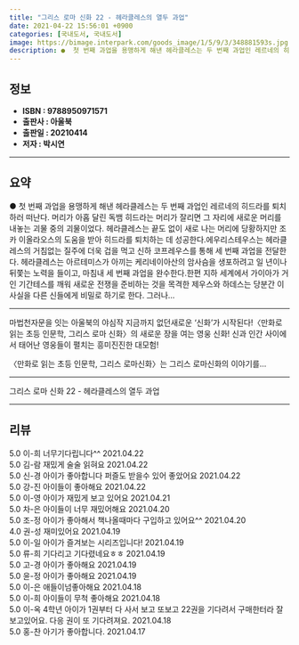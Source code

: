```yaml
---
title: "그리스 로마 신화 22 - 헤라클레스의 열두 과업"
date: 2021-04-22 15:56:01 +0900
categories: [국내도서, 국내도서]
image: https://bimage.interpark.com/goods_image/1/5/9/3/348881593s.jpg
description: ●  첫 번째 과업을 용맹하게 해낸 헤라클레스는 두 번째 과업인 레르네의 히드라를 퇴치하러 떠난다. 머리가 아홉 달린 독뱀 히드라는 머리가 잘리면 그 자리에 새로운 머리를 내놓는 괴물 중의 괴물이었다. 헤라클레스는 끝도 없이 새로 나는 머리에 당황하지만 조카 이올라오스의 도움을 받아 히드라를 퇴치하는 데
---
```


## **정보**

- **ISBN : 9788950971571**
- **출판사 : 아울북**
- **출판일 : 20210414**
- **저자 : 박시연**

------



## **요약**

●  첫 번째 과업을 용맹하게 해낸 헤라클레스는 두 번째 과업인 레르네의 히드라를 퇴치하러 떠난다. 머리가 아홉 달린 독뱀 히드라는 머리가 잘리면 그 자리에 새로운 머리를 내놓는 괴물 중의 괴물이었다. 헤라클레스는 끝도 없이 새로 나는 머리에 당황하지만 조카 이올라오스의 도움을 받아 히드라를 퇴치하는 데 성공한다.에우리스테우스는 헤라클레스의 거침없는 질주에 더욱 겁을 먹고 신하 코프레우스를 통해 세 번째 과업을 전달한다. 헤라클레스는 아르테미스가 아끼는 케리네이아산의 암사슴을 생포하려고 일 년이나 뒤쫓는 노력을 들이고, 마침내 세 번째 과업을 완수한다.한편 지하 세계에서 가이아가 거인 기간테스를 깨워 새로운 전쟁을 준비하는 것을 목격한 제우스와 하데스는 당분간 이 사실을 다른 신들에게 비밀로 하기로 한다. 그러나...

------

마법천자문을 잇는 아울북의 야심작
지금까지 없던새로운 ‘신화’가 시작된다!〈만화로 읽는 초등 인문학, 그리스 로마 신화〉의 새로운 장을 여는 영웅 신화!
신과 인간 사이에서 태어난 영웅들이 펼치는 흥미진진한 대모험!

〈만화로 읽는 초등 인문학, 그리스 로마신화〉는 그리스 로마신화의 이야기를... 

------


그리스 로마 신화 22 - 헤라클레스의 열두 과업 

------


## **리뷰** 

5.0 이-희 너무기다립니다^^ 2021.04.22 <br/>5.0 김-람 재밌게 술술 읽혀요 2021.04.22 <br/>5.0 신-경 아이가 좋아합니다 퍼즐도 받을수 있어 좋았어요 2021.04.22 <br/>5.0 강-진 아이들이 좋아해요 2021.04.22 <br/>5.0 이-영 아이가 재밌게 보고 있어요 2021.04.21 <br/>5.0 차-은 아이들이 너무 재밌어해요 2021.04.20 <br/>5.0 조-정 아이가 좋아해서 책나올때마다 구입하고 있어요^^ 2021.04.20 <br/>4.0 권-성 재미있어요 2021.04.19 <br/>5.0 이-일 아이가 즐겨보는 시리즈입니다! 2021.04.19 <br/>5.0 류-희 기다리고 기다렸네요ㅎㅎ 2021.04.19 <br/>5.0 고-경 아이가 좋아해요 2021.04.19 <br/>5.0 윤-정 아이가 좋아해요 2021.04.19 <br/>5.0 이-은 애들이넘좋아해요 2021.04.18 <br/>5.0 이-희 아이들이 무척 좋아해요 2021.04.18 <br/>5.0 이-옥 4학년 아이가 1권부터 다 사서 보고 또보고 22권을 기다려서 구매한터라 잘 보고있어요.
다응 권이 또 기다려져요. 2021.04.18 <br/>5.0 홍-찬 아기가 좋아합니다.  2021.04.17 <br/>